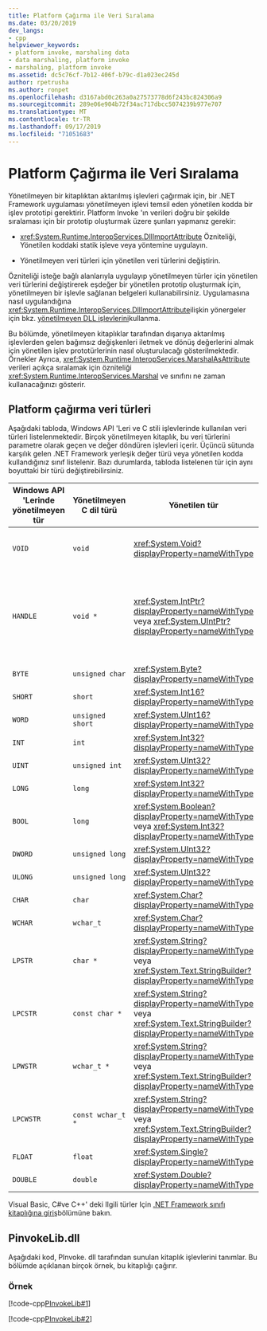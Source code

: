```yaml
---
title: Platform Çağırma ile Veri Sıralama
ms.date: 03/20/2019
dev_langs:
- cpp
helpviewer_keywords:
- platform invoke, marshaling data
- data marshaling, platform invoke
- marshaling, platform invoke
ms.assetid: dc5c76cf-7b12-406f-b79c-d1a023ec245d
author: rpetrusha
ms.author: ronpet
ms.openlocfilehash: d3167abd0c263a0a27573778d6f243bc824306a9
ms.sourcegitcommit: 289e06e904b72f34ac717dbcc5074239b977e707
ms.translationtype: MT
ms.contentlocale: tr-TR
ms.lasthandoff: 09/17/2019
ms.locfileid: "71051683"
---
```

# <a name="marshaling-data-with-platform-invoke"></a>Platform Çağırma ile Veri Sıralama

Yönetilmeyen bir kitaplıktan aktarılmış işlevleri çağırmak için, bir .NET Framework uygulaması yönetilmeyen işlevi temsil eden yönetilen kodda bir işlev prototipi gerektirir. Platform Invoke 'ın verileri doğru bir şekilde sıralaması için bir prototip oluşturmak üzere şunları yapmanız gerekir:

- <xref:System.Runtime.InteropServices.DllImportAttribute> Özniteliği, Yönetilen koddaki statik işleve veya yöntemine uygulayın.

- Yönetilmeyen veri türleri için yönetilen veri türlerini değiştirin.

Özniteliği isteğe bağlı alanlarıyla uygulayıp yönetilmeyen türler için yönetilen veri türlerini değiştirerek eşdeğer bir yönetilen prototip oluşturmak için, yönetilmeyen bir işlevle sağlanan belgeleri kullanabilirsiniz. Uygulamasına nasıl uygulandığına <xref:System.Runtime.InteropServices.DllImportAttribute>ilişkin yönergeler için bkz. [yönetilmeyen DLL işlevlerini](consuming-unmanaged-dll-functions.md)kullanma.

Bu bölümde, yönetilmeyen kitaplıklar tarafından dışarıya aktarılmış işlevlerden gelen bağımsız değişkenleri iletmek ve dönüş değerlerini almak için yönetilen işlev prototürlerinin nasıl oluşturulacağı gösterilmektedir. Örnekler Ayrıca, <xref:System.Runtime.InteropServices.MarshalAsAttribute> verileri açıkça sıralamak için özniteliği <xref:System.Runtime.InteropServices.Marshal> ve sınıfını ne zaman kullanacağınızı gösterir.

## <a name="platform-invoke-data-types"></a>Platform çağırma veri türleri

Aşağıdaki tabloda, Windows API 'Leri ve C stili işlevlerinde kullanılan veri türleri listelenmektedir. Birçok yönetilmeyen kitaplık, bu veri türlerini parametre olarak geçen ve değer döndüren işlevleri içerir. Üçüncü sütunda karşılık gelen .NET Framework yerleşik değer türü veya yönetilen kodda kullandığınız sınıf listelenir. Bazı durumlarda, tabloda listelenen tür için aynı boyuttaki bir türü değiştirebilirsiniz.

|Windows API 'Lerinde yönetilmeyen tür|Yönetilmeyen C dil türü|Yönetilen tür|Açıklama|
|--------------------------------|-------------------------------|------------------------|-----------------|
|`VOID`|`void`|<xref:System.Void?displayProperty=nameWithType>|Değer döndürmeyen bir işleve uygulandı.|
|`HANDLE`|`void *`|<xref:System.IntPtr?displayProperty=nameWithType> veya <xref:System.UIntPtr?displayProperty=nameWithType>|32 bit Windows işletim sistemlerinde 32 bit, 64 bit Windows işletim sistemlerinde 64 bit.|
|`BYTE`|`unsigned char`|<xref:System.Byte?displayProperty=nameWithType>|8 bit|
|`SHORT`|`short`|<xref:System.Int16?displayProperty=nameWithType>|16 bit|
|`WORD`|`unsigned short`|<xref:System.UInt16?displayProperty=nameWithType>|16 bit|
|`INT`|`int`|<xref:System.Int32?displayProperty=nameWithType>|32 bit|
|`UINT`|`unsigned int`|<xref:System.UInt32?displayProperty=nameWithType>|32 bit|
|`LONG`|`long`|<xref:System.Int32?displayProperty=nameWithType>|32 bit|
|`BOOL`|`long`|<xref:System.Boolean?displayProperty=nameWithType> veya <xref:System.Int32?displayProperty=nameWithType>|32 bit|
|`DWORD`|`unsigned long`|<xref:System.UInt32?displayProperty=nameWithType>|32 bit|
|`ULONG`|`unsigned long`|<xref:System.UInt32?displayProperty=nameWithType>|32 bit|
|`CHAR`|`char`|<xref:System.Char?displayProperty=nameWithType>|ANSI ile süslemek.|
|`WCHAR`|`wchar_t`|<xref:System.Char?displayProperty=nameWithType>|Unicode ile süsle.|
|`LPSTR`|`char *`|<xref:System.String?displayProperty=nameWithType> veya <xref:System.Text.StringBuilder?displayProperty=nameWithType>|ANSI ile süslemek.|
|`LPCSTR`|`const char *`|<xref:System.String?displayProperty=nameWithType> veya <xref:System.Text.StringBuilder?displayProperty=nameWithType>|ANSI ile süslemek.|
|`LPWSTR`|`wchar_t *`|<xref:System.String?displayProperty=nameWithType> veya <xref:System.Text.StringBuilder?displayProperty=nameWithType>|Unicode ile süsle.|
|`LPCWSTR`|`const wchar_t *`|<xref:System.String?displayProperty=nameWithType> veya <xref:System.Text.StringBuilder?displayProperty=nameWithType>|Unicode ile süsle.|
|`FLOAT`|`float`|<xref:System.Single?displayProperty=nameWithType>|32 bit|
|`DOUBLE`|`double`|<xref:System.Double?displayProperty=nameWithType>|64 bit|

Visual Basic, C#ve C++' deki Ilgili türler Için [.NET Framework sınıfı kitaplığına giriş](../../standard/class-library-overview.md#system-namespace)bölümüne bakın.

## <a name="pinvokelibdll"></a>PinvokeLib.dll

Aşağıdaki kod, PInvoke. dll tarafından sunulan kitaplık işlevlerini tanımlar. Bu bölümde açıklanan birçok örnek, bu kitaplığı çağırır.

### <a name="example"></a>Örnek

[!code-cpp[PInvokeLib#1](../../../samples/snippets/cpp/VS_Snippets_CLR/pinvokelib/cpp/pinvokelib.cpp#1)]

[!code-cpp[PInvokeLib#2](../../../samples/snippets/cpp/VS_Snippets_CLR/pinvokelib/cpp/pinvokelib.h#2)]
